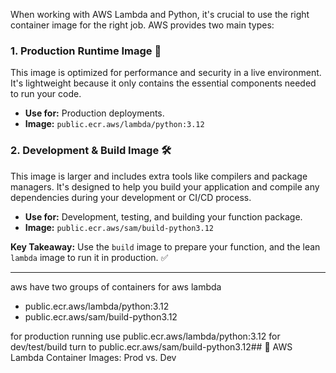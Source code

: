 
When working with AWS Lambda and Python, it's crucial to use the right container image for the right job. AWS provides two main types:

### 1. Production Runtime Image 🚀
This image is optimized for performance and security in a live environment. It's lightweight because it only contains the essential components needed to run your code.

- **Use for:** Production deployments.
- **Image:** `public.ecr.aws/lambda/python:3.12`

### 2. Development & Build Image 🛠️
This image is larger and includes extra tools like compilers and package managers. It's designed to help you build your application and compile any dependencies during your development or CI/CD process.

- **Use for:** Development, testing, and building your function package.
- **Image:** `public.ecr.aws/sam/build-python3.12`

**Key Takeaway:** Use the `build` image to prepare your function, and the lean `lambda` image to run it in production. ✅

---
aws have two groups of containers for aws lambda
- public.ecr.aws/lambda/python:3.12
- public.ecr.aws/sam/build-python3.12

for production running use  public.ecr.aws/lambda/python:3.12
for dev/test/build turn to public.ecr.aws/sam/build-python3.12## 🧠 AWS Lambda Container Images: Prod vs. Dev